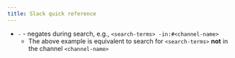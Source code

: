 ```yaml
---
title: Slack quick reference
---
```

- `-` - negates during search, e.g., `<search-terms> -in:#<channel-name>`
    - The above example is equivalent to search for `<search-terms>` **not** in the channel `<channel-name>` 